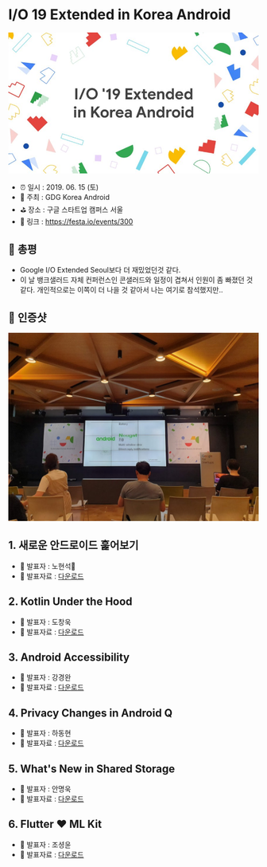 # I/O 19 Extended in Korea Android

![I/O 19 Extended in Korea Android](image.png)

- ⏰ 일시 : 2019. 06. 15 (토)
- 💁 주최 : GDG Korea Android
- ⛳ 장소 : 구글 스타트업 캠퍼스 서울
- 🔗 링크 : https://festa.io/events/300

## 👏 총평 

- Google I/O Extended Seoul보다 더 재밌었던것 같다.
- 이 날 뱅크샐러드 자체 컨퍼런스인 콘샐러드와 일정이 겹쳐서 인원이 좀 빠졌던 것 같다. 개인적으로는 이쪽이 더 나을 것 같아서 나는 여기로 참석했지만..

## 📸 인증샷

![인증샷](self.jpg)

## 1. 새로운 안드로이드 훑어보기

- 🎤 발표자 : 노현석
- 📎 발표자료 : [다운로드](https://speakerdeck.com/pluu/o-19-extended-in-korea-android-whats-new-in-android)


## 2. Kotlin Under the Hood

- 🎤 발표자 : 도창욱
- 📎 발표자료 : [다운로드](https://speakerdeck.com/cwdoh/hey-kotlin-how-it-works)

## 3. Android Accessibility

- 🎤 발표자 : 강경완
- 📎 발표자료 : [다운로드](https://www.slideshare.net/ssuser3e521c/android-accessibility-for-everyone-150567515)

## 4. Privacy Changes in Android Q

- 🎤 발표자 : 하동현
- 📎 발표자료 : [다운로드](https://speakerdeck.com/hadonghyun/privacy-changes-in-android-q)

## 5. What's New in Shared Storage 

- 🎤 발표자 : 안명욱
- 📎 발표자료 : [다운로드](https://www.slideshare.net/myungwookahn/io-19-extended-in-korea-android-whats-new-in-shared-storage)

## 6. Flutter ❤️ ML Kit

- 🎤 발표자 : 조셩윤
- 📎 발표자료 : [다운로드](https://www.slideshare.net/ssuserf65996/io-19-extended-android-fluttermlkit)